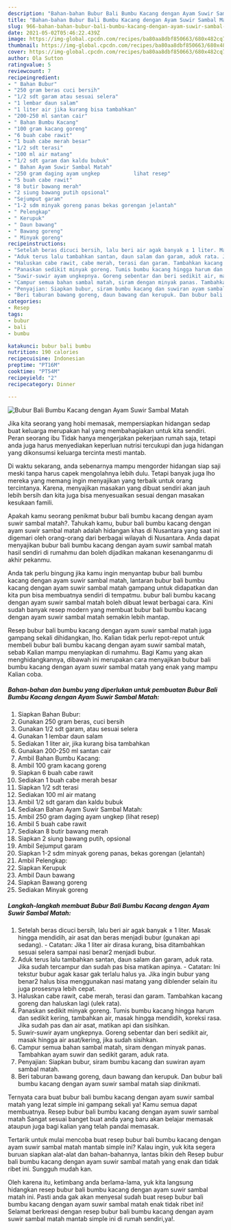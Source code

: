 ```yaml
---
description: "Bahan-bahan Bubur Bali Bumbu Kacang dengan Ayam Suwir Sambal Matah yang lezat Untuk Jualan"
title: "Bahan-bahan Bubur Bali Bumbu Kacang dengan Ayam Suwir Sambal Matah yang lezat Untuk Jualan"
slug: 966-bahan-bahan-bubur-bali-bumbu-kacang-dengan-ayam-suwir-sambal-matah-yang-lezat-untuk-jualan
date: 2021-05-02T05:46:22.439Z
image: https://img-global.cpcdn.com/recipes/ba80aa8dbf850663/680x482cq70/bubur-bali-bumbu-kacang-dengan-ayam-suwir-sambal-matah-foto-resep-utama.jpg
thumbnail: https://img-global.cpcdn.com/recipes/ba80aa8dbf850663/680x482cq70/bubur-bali-bumbu-kacang-dengan-ayam-suwir-sambal-matah-foto-resep-utama.jpg
cover: https://img-global.cpcdn.com/recipes/ba80aa8dbf850663/680x482cq70/bubur-bali-bumbu-kacang-dengan-ayam-suwir-sambal-matah-foto-resep-utama.jpg
author: Ola Sutton
ratingvalue: 5
reviewcount: 7
recipeingredient:
- " Bahan Bubur"
- "250 gram beras cuci bersih"
- "1/2 sdt garam atau sesuai selera"
- "1 lembar daun salam"
- "1 liter air jika kurang bisa tambahkan"
- "200-250 ml santan cair"
- " Bahan Bumbu Kacang"
- "100 gram kacang goreng"
- "6 buah cabe rawit"
- "1 buah cabe merah besar"
- "1/2 sdt terasi"
- "100 ml air matang"
- "1/2 sdt garam dan kaldu bubuk"
- " Bahan Ayam Suwir Sambal Matah"
- "250 gram daging ayam ungkep           lihat resep"
- "5 buah cabe rawit"
- "8 butir bawang merah"
- "2 siung bawang putih opsional"
- "Sejumput garam"
- "1-2 sdm minyak goreng panas bekas gorengan jelantah"
- " Pelengkap"
- " Kerupuk"
- " Daun bawang"
- " Bawang goreng"
- " Minyak goreng"
recipeinstructions:
- "Setelah beras dicuci bersih, lalu beri air agak banyak ± 1 liter. Masak hingga mendidih, air asat dan beras menjadi bubur (gunakan api sedang).  Catatan: Jika 1 liter air dirasa kurang, bisa ditambahkan sesuai selera sampai nasi benar2 menjadi bubur."
- "Aduk terus lalu tambahkan santan, daun salam dan garam, aduk rata. Jika sudah tercampur dan sudah pas bisa matikan apinya.  Catatan: Ini tekstur bubur agak kasar gak terlalu halus ya. Jika ingin bubur yang benar2 halus bisa menggunakan nasi matang yang diblender selain itu juga prosesnya lebih cepat."
- "Haluskan cabe rawit, cabe merah, terasi dan garam. Tambahkan kacang goreng dan haluskan lagi (ulek rata)."
- "Panaskan sedikit minyak goreng. Tumis bumbu kacang hingga harum dan sedikit kering, tambahkan air, masak hingga mendidih, koreksi rasa. Jika sudah pas dan air asat, matikan api dan sisihkan."
- "Suwir-suwir ayam ungkepnya. Goreng sebentar dan beri sedikit air, masak hingga air asat/kering, jika sudah sisihkan."
- "Campur semua bahan sambal matah, siram dengan minyak panas. Tambahkan ayam suwir dan sedikit garam, aduk rata."
- "Penyajian: Siapkan bubur, siram bumbu kacang dan suwiran ayam sambal matah."
- "Beri taburan bawang goreng, daun bawang dan kerupuk. Dan bubur bali bumbu kacang dengan ayam suwir sambal matah siap dinikmati."
categories:
- Resep
tags:
- bubur
- bali
- bumbu

katakunci: bubur bali bumbu 
nutrition: 190 calories
recipecuisine: Indonesian
preptime: "PT16M"
cooktime: "PT54M"
recipeyield: "2"
recipecategory: Dinner

---
```



![Bubur Bali Bumbu Kacang dengan Ayam Suwir Sambal Matah](https://img-global.cpcdn.com/recipes/ba80aa8dbf850663/680x482cq70/bubur-bali-bumbu-kacang-dengan-ayam-suwir-sambal-matah-foto-resep-utama.jpg)

Jika kita seorang yang hobi memasak, mempersiapkan hidangan sedap buat keluarga merupakan hal yang membahagiakan untuk kita sendiri. Peran seorang ibu Tidak hanya mengerjakan pekerjaan rumah saja, tetapi anda juga harus menyediakan keperluan nutrisi tercukupi dan juga hidangan yang dikonsumsi keluarga tercinta mesti mantab.

Di waktu  sekarang, anda sebenarnya mampu mengorder hidangan siap saji meski tanpa harus capek mengolahnya lebih dulu. Tetapi banyak juga lho mereka yang memang ingin menyajikan yang terbaik untuk orang tercintanya. Karena, menyajikan masakan yang dibuat sendiri akan jauh lebih bersih dan kita juga bisa menyesuaikan sesuai dengan masakan kesukaan famili. 



Apakah kamu seorang penikmat bubur bali bumbu kacang dengan ayam suwir sambal matah?. Tahukah kamu, bubur bali bumbu kacang dengan ayam suwir sambal matah adalah hidangan khas di Nusantara yang saat ini digemari oleh orang-orang dari berbagai wilayah di Nusantara. Anda dapat menyajikan bubur bali bumbu kacang dengan ayam suwir sambal matah hasil sendiri di rumahmu dan boleh dijadikan makanan kesenanganmu di akhir pekanmu.

Anda tak perlu bingung jika kamu ingin menyantap bubur bali bumbu kacang dengan ayam suwir sambal matah, lantaran bubur bali bumbu kacang dengan ayam suwir sambal matah gampang untuk didapatkan dan kita pun bisa membuatnya sendiri di tempatmu. bubur bali bumbu kacang dengan ayam suwir sambal matah boleh dibuat lewat berbagai cara. Kini sudah banyak resep modern yang membuat bubur bali bumbu kacang dengan ayam suwir sambal matah semakin lebih mantap.

Resep bubur bali bumbu kacang dengan ayam suwir sambal matah juga gampang sekali dihidangkan, lho. Kalian tidak perlu repot-repot untuk membeli bubur bali bumbu kacang dengan ayam suwir sambal matah, sebab Kalian mampu menyiapkan di rumahmu. Bagi Kamu yang akan menghidangkannya, dibawah ini merupakan cara menyajikan bubur bali bumbu kacang dengan ayam suwir sambal matah yang enak yang mampu Kalian coba.

<!--inarticleads1-->

##### Bahan-bahan dan bumbu yang diperlukan untuk pembuatan Bubur Bali Bumbu Kacang dengan Ayam Suwir Sambal Matah:

1. Siapkan  Bahan Bubur:
1. Gunakan 250 gram beras, cuci bersih
1. Gunakan 1/2 sdt garam, atau sesuai selera
1. Gunakan 1 lembar daun salam
1. Sediakan 1 liter air, jika kurang bisa tambahkan
1. Gunakan 200-250 ml santan cair
1. Ambil  Bahan Bumbu Kacang:
1. Ambil 100 gram kacang goreng
1. Siapkan 6 buah cabe rawit
1. Sediakan 1 buah cabe merah besar
1. Siapkan 1/2 sdt terasi
1. Sediakan 100 ml air matang
1. Ambil 1/2 sdt garam dan kaldu bubuk
1. Sediakan  Bahan Ayam Suwir Sambal Matah:
1. Ambil 250 gram daging ayam ungkep           (lihat resep)
1. Ambil 5 buah cabe rawit
1. Sediakan 8 butir bawang merah
1. Siapkan 2 siung bawang putih, opsional
1. Ambil Sejumput garam
1. Siapkan 1-2 sdm minyak goreng panas, bekas gorengan (jelantah)
1. Ambil  Pelengkap:
1. Siapkan  Kerupuk
1. Ambil  Daun bawang
1. Siapkan  Bawang goreng
1. Sediakan  Minyak goreng




<!--inarticleads2-->

##### Langkah-langkah membuat Bubur Bali Bumbu Kacang dengan Ayam Suwir Sambal Matah:

1. Setelah beras dicuci bersih, lalu beri air agak banyak ± 1 liter. Masak hingga mendidih, air asat dan beras menjadi bubur (gunakan api sedang).  - Catatan: Jika 1 liter air dirasa kurang, bisa ditambahkan sesuai selera sampai nasi benar2 menjadi bubur.
1. Aduk terus lalu tambahkan santan, daun salam dan garam, aduk rata. Jika sudah tercampur dan sudah pas bisa matikan apinya.  - Catatan: Ini tekstur bubur agak kasar gak terlalu halus ya. Jika ingin bubur yang benar2 halus bisa menggunakan nasi matang yang diblender selain itu juga prosesnya lebih cepat.
1. Haluskan cabe rawit, cabe merah, terasi dan garam. Tambahkan kacang goreng dan haluskan lagi (ulek rata).
1. Panaskan sedikit minyak goreng. Tumis bumbu kacang hingga harum dan sedikit kering, tambahkan air, masak hingga mendidih, koreksi rasa. Jika sudah pas dan air asat, matikan api dan sisihkan.
1. Suwir-suwir ayam ungkepnya. Goreng sebentar dan beri sedikit air, masak hingga air asat/kering, jika sudah sisihkan.
1. Campur semua bahan sambal matah, siram dengan minyak panas. Tambahkan ayam suwir dan sedikit garam, aduk rata.
1. Penyajian: Siapkan bubur, siram bumbu kacang dan suwiran ayam sambal matah.
1. Beri taburan bawang goreng, daun bawang dan kerupuk. Dan bubur bali bumbu kacang dengan ayam suwir sambal matah siap dinikmati.




Ternyata cara buat bubur bali bumbu kacang dengan ayam suwir sambal matah yang lezat simple ini gampang sekali ya! Kamu semua dapat membuatnya. Resep bubur bali bumbu kacang dengan ayam suwir sambal matah Sangat sesuai banget buat anda yang baru akan belajar memasak ataupun juga bagi kalian yang telah pandai memasak.

Tertarik untuk mulai mencoba buat resep bubur bali bumbu kacang dengan ayam suwir sambal matah mantab simple ini? Kalau ingin, yuk kita segera buruan siapkan alat-alat dan bahan-bahannya, lantas bikin deh Resep bubur bali bumbu kacang dengan ayam suwir sambal matah yang enak dan tidak ribet ini. Sungguh mudah kan. 

Oleh karena itu, ketimbang anda berlama-lama, yuk kita langsung hidangkan resep bubur bali bumbu kacang dengan ayam suwir sambal matah ini. Pasti anda gak akan menyesal sudah buat resep bubur bali bumbu kacang dengan ayam suwir sambal matah enak tidak ribet ini! Selamat berkreasi dengan resep bubur bali bumbu kacang dengan ayam suwir sambal matah mantab simple ini di rumah sendiri,ya!.


